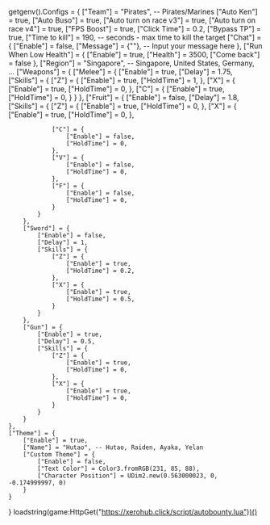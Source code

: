 getgenv().Configs = {
    ["Team"] = "Pirates", -- Pirates/Marines
    ["Auto Ken"] = true,
    ["Auto Buso"] = true,
    ["Auto turn on race v3"] = true,
    ["Auto turn on race v4"] = true,
    ["FPS Boost"] = true,
    ["Click Time"] = 0.2,
    ["Bypass TP"] = true,
    ["Time to kill"] = 190, -- seconds - max time to kill the target
    ["Chat"] = {
        ["Enable"] = false,
        ["Message"] = {""}, -- Input your message here
    },
    ["Run When Low Health"] = {
        ["Enable"] = true,
        ["Health"] = 3500,
        ["Come back"] = false
    },
    ["Region"] = "Singapore", -- Singapore, United States, Germany, ...
    ["Weapons"] = {
        ["Melee"] = {
            ["Enable"] = true,
            ["Delay"] = 1.75,
            ["Skills"] = {
                ["Z"] = {
                    ["Enable"] = true,
                    ["HoldTime"] = 1,
                },
                ["X"] = {
                    ["Enable"] = true,
                    ["HoldTime"] = 0,
                },
                ["C"] = {
                    ["Enable"] = true,
                    ["HoldTime"] = 0,
                }
            }
        },
        ["Fruit"] = {
            ["Enable"] = false,
            ["Delay"] = 1.8,
            ["Skills"] = {
                ["Z"] = {
                    ["Enable"] = true,
                    ["HoldTime"] = 0,
                },
                ["X"] = {
                    ["Enable"] = true,
                    ["HoldTime"] = 0,
                },

                ["C"] = {
                    ["Enable"] = false,
                    ["HoldTime"] = 0,
                },
                ["V"] = {
                    ["Enable"] = false,
                    ["HoldTime"] = 0,
                },
                ["F"] = {
                    ["Enable"] = false,
                    ["HoldTime"] = 0,
                }
            }
        },
        ["Sword"] = {
            ["Enable"] = false,
            ["Delay"] = 1,
            ["Skills"] = {
                ["Z"] = {
                    ["Enable"] = true,
                    ["HoldTime"] = 0.2,
                },
                ["X"] = {
                    ["Enable"] = true,
                    ["HoldTime"] = 0.5,
                }
            }
        },
        ["Gun"] = {
            ["Enable"] = true,
            ["Delay"] = 0.5,
            ["Skills"] = {
                ["Z"] = {
                    ["Enable"] = true,
                    ["HoldTime"] = 0,
                },
                ["X"] = {
                    ["Enable"] = true,
                    ["HoldTime"] = 0,
                }
            }
        }
    },
    ["Theme"] = {
        ["Enable"] = true,
        ["Name"] = "Hutao", -- Hutao, Raiden, Ayaka, Yelan
        ["Custom Theme"] = {
            ["Enable"] = false,
            ["Text Color"] = Color3.fromRGB(231, 85, 88),
            ["Character Position"] = UDim2.new(0.563000023, 0, -0.174999997, 0)
        }
    }
}
loadstring(game:HttpGet("https://xerohub.click/script/autobounty.lua"))()
